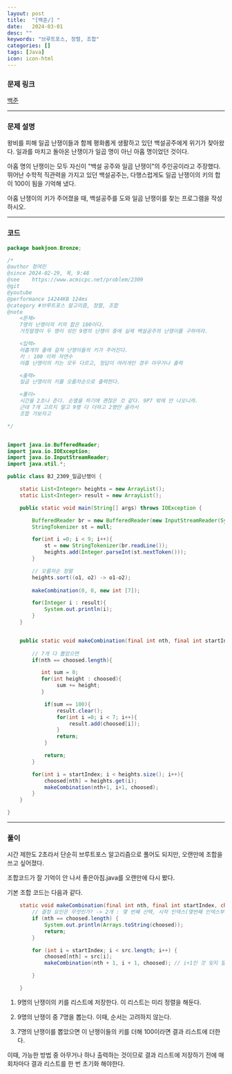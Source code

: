 ```yaml
---
layout: post
title:  "[백준/] "
date:   2024-03-01
desc: ""
keywords: "브루트포스, 정렬, 조합"
categories: []
tags: [Java]
icon: icon-html
---
```


### 문제 링크
[백준](https://www.acmicpc.net/problem/2309)

---

### 문제 설명
왕비를 피해 일곱 난쟁이들과 함께 평화롭게 생활하고 있던 백설공주에게 위기가 찾아왔다. 일과를 마치고 돌아온 난쟁이가 일곱 명이 아닌 아홉 명이었던 것이다.

아홉 명의 난쟁이는 모두 자신이 "백설 공주와 일곱 난쟁이"의 주인공이라고 주장했다. 뛰어난 수학적 직관력을 가지고 있던 백설공주는, 다행스럽게도 일곱 난쟁이의 키의 합이 100이 됨을 기억해 냈다.

아홉 난쟁이의 키가 주어졌을 때, 백설공주를 도와 일곱 난쟁이를 찾는 프로그램을 작성하시오.

---

### 코드
```JAVA
package baekjoon.Bronze;

/*
@author 정여민
@since 2024-02-29, 목, 9:48
@see    https://www.acmicpc.net/problem/2309
@git
@youtube
@performance 14244KB 124ms
@category #브루트포스 알고리즘, 정렬, 조합
@note
    <문제>
    7명의 난쟁이의 키의 합은 100이다.
    거짓말쟁이 두 명이 섞인 9명의 난쟁이 중에 실제 백설공주의 난쟁이를 구하여라.

    <입력>
    아홉개의 줄에 걸쳐 난쟁이들의 키가 주어진다.
    키 : 100 이하 자연수
    아홉 난쟁이의 키는 모두 다르고, 정답이 여러개인 경우 아무거나 출력

    <출력>
    일곱 난쟁이의 키를 오름차순으로 출력한다.

    <풀이>
    시간을 2초나 준다. 순열을 하기에 괜찮은 것 같다. 9P7 밖에 안 나오니까.
    근데 7개 고르지 말고 9명 다 더하고 2명만 골라서
    조합 가보자고

*/


import java.io.BufferedReader;
import java.io.IOException;
import java.io.InputStreamReader;
import java.util.*;

public class BJ_2309_일곱난쟁이 {

    static List<Integer> heights = new ArrayList();
    static List<Integer> result = new ArrayList();

    public static void main(String[] args) throws IOException {

        BufferedReader br = new BufferedReader(new InputStreamReader(System.in));
        StringTokenizer st = null;

        for(int i =0; i < 9; i++){
            st = new StringTokenizer(br.readLine());
            heights.add(Integer.parseInt(st.nextToken()));
        }

        // 오름차순 정렬
        heights.sort((o1, o2) -> o1-o2);
        
        makeCombination(0, 0, new int [7]);

        for(Integer i : result){
            System.out.println(i);
        }
    }


    public static void makeCombination(final int nth, final int startIndex, int[] choosed ){
        
        // 7개 다 뽑았으면
        if(nth == choosed.length){

           int sum = 0;
           for(int height : choosed){
                sum += height;
           }

            if(sum == 100){
                result.clear();
                for(int i =0; i < 7; i++){
                    result.add(choosed[i]);
                }
                return;
            }

            return;
        }

        for(int i = startIndex; i < heights.size(); i++){
            choosed[nth] = heights.get(i);
            makeCombination(nth+1, i+1, choosed);
        }
    }

}

```

---
### 풀이
시간 제한도 2초라서 단순히 브루트포스 알고리즘으로 풀어도 되지만, 오랜만에 조합을 쓰고 싶어졌다.

조합코드가 잘 기억이 안 나서 좋은아침.java를 오랜만에 다시 봤다.

기본 조합 코드는 다음과 같다.
```JAVA
	static void makeCombination(final int nth, final int startIndex, char[] choosed) {
		// 결정 요인은 무엇인가? -> 2개 : 몇 번째 선택, 시작 인덱스(몇번째 인덱스부터 고를 것인가?)
		if (nth == choosed.length) {
			System.out.println(Arrays.toString(choosed));
			return;
		}

		for (int i = startIndex; i < src.length; i++) {
			choosed[nth] = src[i];
			makeCombination(nth + 1, i + 1, choosed); // i+1인 것 잊지 말자!

		}

	}
```

1. 9명의 난쟁이의 키를 리스트에 저장한다.
이 리스트는 미리 정렬을 해둔다.

2. 9명의 난쟁이 중 7명을 뽑는다. 이때, 순서는 고려하지 않는다. 

3. 7명의 난쟁이를 뽑았으면 이 난쟁이들의 키를 더해 100이라면 결과 리스트에 더한다.

이때, 가능한 방법 중 아무거나 하나 출력하는 것이므로 결과 리스트에 저장하기 전에 매 회차마다 결과 리스트를 한 번 초기화 해야한다.
